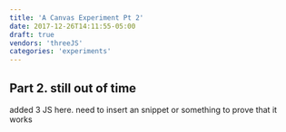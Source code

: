 ```yaml
---
title: 'A Canvas Experiment Pt 2'
date: 2017-12-26T14:11:55-05:00
draft: true
vendors: 'threeJS'
categories: 'experiments'
---
```


## Part 2. still out of time

added 3 JS here. need to insert an snippet or something to prove that it works
